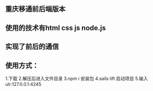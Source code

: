 ## 重庆移通前后端版本
## 使用的技术有html css js node.js
## 实现了前后的通信
## 使用方式：
1.下载
2.解压后进入文件目录
3.npm i 安装包
4.sails lift  启动项目
5.输入ulr:127.0.0.1:4245
